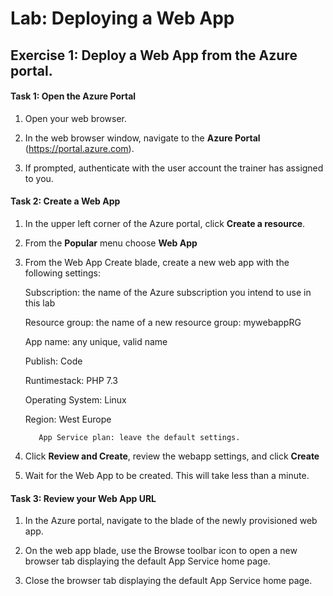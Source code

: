 # Lab: Deploying a Web App

## Exercise 1: Deploy a Web App from the Azure portal.

#### Task 1: Open the Azure Portal

1. Open your web browser.

2. In the web browser window, navigate to the **Azure Portal** (<https://portal.azure.com>).

3. If prompted, authenticate with the user account the trainer has assigned to you.

#### Task 2: Create a Web App

1. In the upper left corner of the Azure portal, click **Create a resource**.

2. From the **Popular** menu choose **Web App**

3. From the Web App Create blade, create a new web app with the following settings:
    
      Subscription: the name of the Azure subscription you intend to use in this lab

      Resource group: the name of a new resource group: mywebappRG

      App name: any unique, valid name

      Publish: Code
      
      Runtimestack: PHP 7.3
      
      Operating System: Linux
      
      Region: West Europe

          App Service plan: leave the default settings.
      
4. Click **Review and Create**, review the webapp settings, and click **Create**  
5. Wait for the Web App to be created. This will take less than a minute.

#### Task 3: Review your Web App URL 

1. In the Azure portal, navigate to the blade of the newly provisioned web app.

2. On the web app blade, use the Browse toolbar icon to open a new browser tab displaying the default App Service home page.

3. Close the browser tab displaying the default App Service home page.
